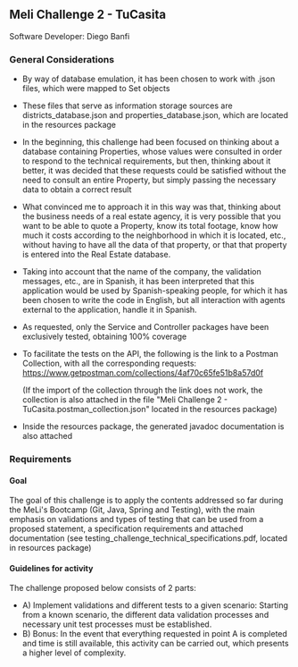 ## Meli Challenge 2 - TuCasita

Software Developer: Diego Banfi

### General Considerations

- By way of database emulation, it has been chosen to work with .json files, which were mapped to Set objects
- These files that serve as information storage sources are districts_database.json and properties_database.json, which are located in the resources package
- In the beginning, this challenge had been focused on thinking about a database containing Properties, whose values were consulted in order to respond to the technical requirements, but then, thinking about it better, it was decided that these requests could be satisfied without the need to consult an entire Property, but simply passing the necessary data to obtain a correct result
- What convinced me to approach it in this way was that, thinking about the business needs of a real estate agency, it is very possible that you want to be able to quote a Property, know its total footage, know how much it costs according to the neighborhood in which it is located, etc., without having to have all the data of that property, or that that property is entered into the Real Estate database.
- Taking into account that the name of the company, the validation messages, etc., are in Spanish, it has been interpreted that this application would be used by Spanish-speaking people, for which it has been chosen to write the code in English, but all interaction with agents external to the application, handle it in Spanish.
- As requested, only the Service and Controller packages have been exclusively tested, obtaining 100% coverage
- To facilitate the tests on the API, the following is the link to a Postman Collection, with all the corresponding
    requests: https://www.getpostman.com/collections/4af70c65fe51b8a57d0f
  
  (If the import of the collection through the link does not work, the collection is also attached in the file "Meli Challenge 2 - TuCasita.postman_collection.json" located in the resources package)

- Inside the resources package, the generated javadoc documentation is also attached

### Requirements
#### Goal
The goal of this challenge is to apply the contents addressed so far during the MeLi's Bootcamp (Git, Java, Spring and Testing), with the main emphasis on validations and types of testing that can be used from a proposed statement, a specification requirements and attached documentation (see testing_challenge_technical_specifications.pdf, located in resources package)

#### Guidelines for activity
The challenge proposed below consists of 2 parts:

- A) Implement validations and different tests to a given scenario: Starting from a known scenario, the different data validation processes and necessary unit test processes must be established.
- B) Bonus: In the event that everything requested in point A is completed and time is still available, this activity can be carried out, which presents a higher level of complexity.

